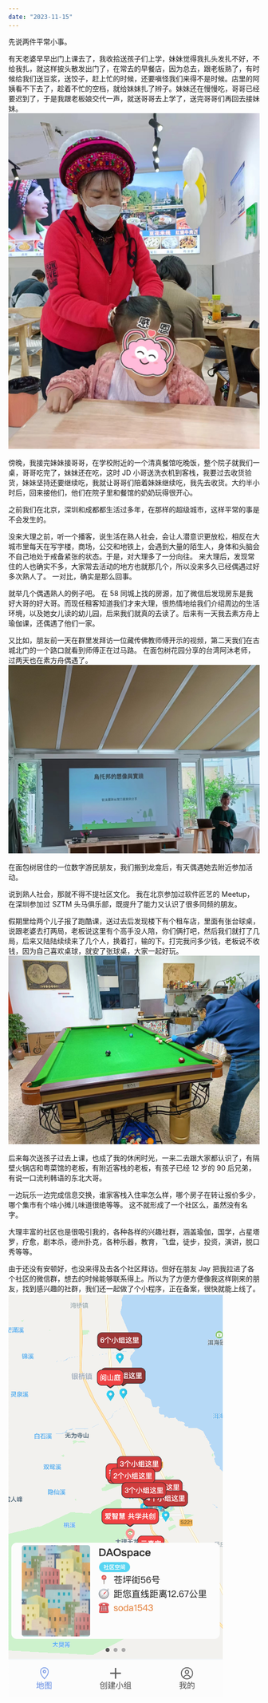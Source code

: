 ```yaml
---
date: "2023-11-15"
---
```


先说两件平常小事。

有天老婆早早出门上课去了，我收拾送孩子们上学，妹妹觉得我扎头发扎不好，不给我扎，就这样披头散发出门了，在常去的早餐店，因为总去，跟老板熟了，有时候给我们送豆浆，送饺子，赶上忙的时候，还要嗔怪我们来得不是时候。店里的阿姨看不下去了，趁着不忙的空档，就给妹妹扎了辫子。妹妹还在慢慢吃，哥哥已经要迟到了，于是我跟老板娘交代一声，就送哥哥去上学了，送完哥哥们再回去接妹妹。
![](/_image/image_2023-11-20-21-53-44.png)

傍晚，我接完妹妹接哥哥，在学校附近的一个清真餐馆吃晚饭，整个院子就我们一桌，哥哥吃完了，妹妹还在吃，这时 JD 小哥送洗衣机到客栈，我要过去收货验货，妹妹坚持还要继续吃，我就让哥哥们陪着妹妹继续吃，我先去收货。大约半小时后，回来接他们，他们在院子里和餐馆的奶奶玩得很开心。

之前我们在北京，深圳和成都都生活过多年，在那样的超级城市，这样平常的事是不会发生的。

没来大理之前，听一个播客，说生活在熟人社会，会让人潜意识更放松，相反在大城市里每天在写字楼，商场，公交和地铁上，会遇到大量的陌生人，身体和头脑会不自己地处于戒备紧张的状态。于是，对大理多了一分向往。
来大理后，发现常住的人也确实不多，大家常去活动的地方也就那几个，所以没来多久已经偶遇过好多次熟人了。
一对比，确实是那么回事。

就举几个偶遇熟人的例子吧。
在 58 同城上找的房源，加了微信后发现房东是我好大哥的好大哥。而现任租客知道我们才来大理，很热情地给我们介绍周边的生活环境，以及她女儿读的幼儿园，后来我们就真的去读了。后来有一天我去素方舟上瑜伽课，还偶遇了他们一家。

又比如，朋友前一天在群里发拜访一位藏传佛教师傅开示的视频，第二天我们在古城北门的一个路口就看到师傅正在过马路。
在面包树花园分享的台湾阿沐老师，过两天也在素方舟偶遇了。
![](/_image/image_2023-11-20-21-53-26.png)

在面包树居住的一位数字游民朋友，我们搬到龙龛后，有天偶遇她去附近参加活动。

说到熟人社会，那就不得不提社区文化。
我在北京参加过软件匠艺的 Meetup，在深圳参加过 SZTM 头马俱乐部，既提升了能力又认识了很多同频的朋友。

假期里给两个儿子报了跑酷课，送过去后发现楼下有个租车店，里面有张台球桌，说跟老婆去打两局，老板说这里有个高手没人陪，你们俩打吧，然后我们就打了几局，后来又陆陆续续来了几个人，换着打，输的下。打完我问多少钱，老板说不收钱，因为自己喜欢桌球，就安了张球桌，大家一起好玩。
![](/_image/image_2023-11-20-21-51-24.png)

后来每次送孩子过去上课，也成了我的休闲时光，一来二去跟大家都认识了，有隔壁火锅店和粤菜馆的老板，有附近客栈的老板，有孩子已经 12 岁的 90 后兄弟，有说一口流利韩语的东北大哥。

一边玩乐一边完成信息交换，谁家客栈入住率怎么样，哪个房子在转让报价多少，哪个集市有个啥小摊儿味道很绝等等。
这不就形成了一个社区么，虽然没有名字。

大理丰富的社区也是很吸引我的，各种各样的兴趣社群，涵盖瑜伽，国学，占星塔罗，疗愈，剧本杀，德州扑克，各种乐器，教育，飞盘，徒步，投资，演讲，脱口秀等等。

由于还没有安顿好，也没来得及去各个社区拜访。但好在朋友 Jay 把我拉进了各个社区的微信群，想去的时候能够联系得上。所以为了方便方便像我这样刚来的朋友，找到感兴趣的社群，我们还一起做了个小程序，正在备案，很快就能上线了。
![](/_image/image_2023-11-20-21-50-37.png)
